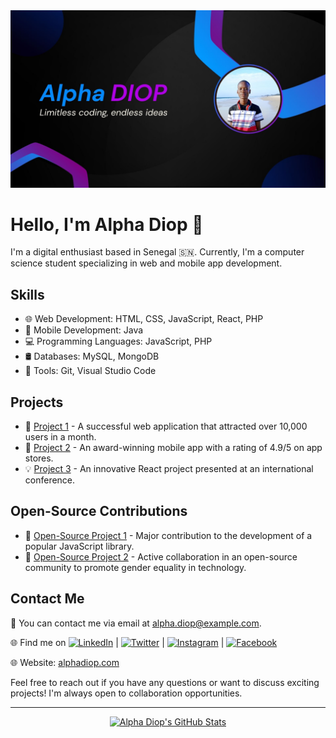 <div align="center">
  <img src="https://raw.githubusercontent.com/alphadiop7/alphadiop7/main/bg.jpg" alt="Alpha Diop">
</div>

# Hello, I'm Alpha Diop 👋

I'm a digital enthusiast based in Senegal 🇸🇳. Currently, I'm a computer science student specializing in web and mobile app development.

## Skills

- 🌐 Web Development: HTML, CSS, JavaScript, React, PHP
- 📱 Mobile Development: Java
- 💻 Programming Languages: JavaScript, PHP
- 🛢️ Databases: MySQL, MongoDB
- 🔧 Tools: Git, Visual Studio Code

## Projects

- 🚀 [Project 1](project_link_1) - A successful web application that attracted over 10,000 users in a month.
- 🌟 [Project 2](project_link_2) - An award-winning mobile app with a rating of 4.9/5 on app stores.
- 💡 [Project 3](project_link_3) - An innovative React project presented at an international conference.

## Open-Source Contributions

- 🎯 [Open-Source Project 1](open_source_link_1) - Major contribution to the development of a popular JavaScript library.
- 🌈 [Open-Source Project 2](open_source_link_2) - Active collaboration in an open-source community to promote gender equality in technology.

## Contact Me

📧 You can contact me via email at alpha.diop@example.com.

🌐 Find me on [![LinkedIn](https://img.shields.io/badge/LinkedIn-Alpha%20Diop-blue)](https://www.linkedin.com/in/alphadiopctrl/) | [![Twitter](https://img.shields.io/badge/Twitter-%40alphadiopctrl-blue)](https://www.twitter.com/alphadiopctrl) | [![Instagram](https://img.shields.io/badge/Instagram-%40alphadiopctrl-red)](https://www.instagram.com/alphadiopctrl) | [![Facebook](https://img.shields.io/badge/Facebook-Alpha%20Diop-blue)](https://www.facebook.com/alphadiopctrl)

🌐 Website: [alphadiop.com](https://alphadiop.vercel.app/)

Feel free to reach out if you have any questions or want to discuss exciting projects! I'm always open to collaboration opportunities.

---

<div align="center">
  <a href="https://github.com/alphadiop7">
    <div style="width: 100%;">
      <img src="https://github-readme-stats.vercel.app/api?username=alphadiop7&show_icons=true&hide_title=true&hide_border=true&count_private=true&theme=radical" alt="Alpha Diop's GitHub Stats">
    </div>
  </a>
</div>
